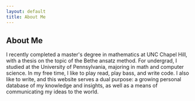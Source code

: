 ```yaml
---
layout: default
title: About Me
---
```

## About Me

I recently completed a master's degree in mathematics at UNC Chapel Hill, with a thesis on the topic of the Bethe ansatz method. For undergrad, I studied at the University of Pennsylvania, majoring in math and computer science. In my free time, I like to play read, play bass, and write code. I also like to write, and this website serves a dual purpose: a growing personal database of my knowledge and insights, as well as a means of communicating my ideas to the world.
